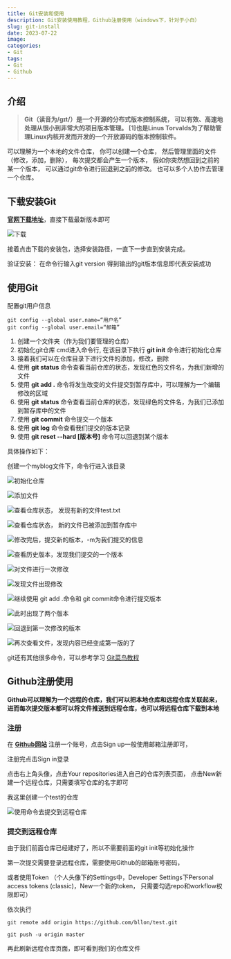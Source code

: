 ```yaml
---
title: Git安装和使用
description: Git安装使用教程，Github注册使用（windows下，针对于小白）
slug: git-install
date: 2023-07-22
image:
categories:
- Git
tags:
- Git
- Github
---
```


## 介绍
> **Git（读音为/gɪt/）是一个开源的分布式版本控制系统，
> 可以有效、高速地处理从很小到非常大的项目版本管理。 
> [1]也是Linus Torvalds为了帮助管理Linux内核开发而开发的一个开放源码的版本控制软件。**

可以理解为一个本地的文件仓库， 你可以创建一个仓库， 然后管理里面的文件（修改，添加，删除）， 
每次提交都会产生一个版本， 假如你突然想回到之前的某一个版本， 可以通过git命令进行回退到之前的修改。
也可以多个人协作去管理一个仓库。

## 下载安装Git
**[官网下载地址](https://git-scm.com/downloads)**，直接下载最新版本即可

![下载](img.png)

接着点击下载的安装包，选择安装路径，一直下一步直到安装完成。

验证安装： 在命令行输入git version 得到输出的git版本信息即代表安装成功

## 使用Git
配置git用户信息
```shell
git config --global user.name=“用户名”
git config --global user.email=“邮箱”
```

1. 创建一个文件夹（作为我们要管理的仓库）
2. 初始化git仓库
cmd进入命令行, 在该目录下执行 **git init** 命令进行初始化仓库
3. 接着我们可以在仓库目录下进行文件的添加，修改，删除
4. 使用 **git status** 命令查看当前仓库的状态，发现红色的文件名，为我们新增的文件
5. 使用 **git add .** 命令将发生改变的文件提交到暂存库中，可以理解为一个编辑修改的区域
6. 使用 **git status** 命令查看当前仓库的状态，发现绿色的文件名，为我们已添加到暂存库中的文件
7. 使用 **git commit** 命令提交一个版本
8. 使用 **git log** 命令查看我们提交的版本记录
9. 使用 **git reset --hard [版本号]** 命令可以回退到某个版本

具体操作如下：

创建一个myblog文件下，命令行进入该目录

![初始化仓库](img_1.png) 

![添加文件](img_2.png)

![查看仓库状态， 发现有新的文件test.txt](img_3.png)

![查看仓库状态， 新的文件已被添加到暂存库中](img_4.png)

![修改完后，提交新的版本，-m为我们提交的信息](img_5.png)

![查看历史版本，发现我们提交的一个版本](img_6.png)

![对文件进行一次修改](img_7.png)

![发现文件出现修改](img_8.png)

![继续使用 git add .命令和 git commit命令进行提交版本](img_9.png)

![此时出现了两个版本](img_10.png)

![回退到第一次修改的版本](img_11.png)

![再次查看文件，发现内容已经变成第一版的了](img_11.png)

git还有其他很多命令，可以参考学习 [Git菜鸟教程](https://www.runoob.com/git/git-tutorial.html)

## Github注册使用
**Github可以理解为一个远程的仓库，我们可以把本地仓库和远程仓库关联起来，
进而每次提交版本都可以将文件推送到远程仓库，也可以将远程仓库下载到本地**

### 注册
在 **[Github网站](https://github.com/)** 注册一个账号，点击Sign up一般使用邮箱注册即可，

注册完点击Sign in登录

点击右上角头像，点击Your repositories进入自己的仓库列表页面， 点击New新建一个远程仓库，只需要填写仓库的名字即可

我这里创建一个test的仓库

![使用命令去提交到远程仓库](img_13.png)

### 提交到远程仓库
由于我们前面仓库已经建好了，所以不需要前面的git init等初始化操作

第一次提交需要登录远程仓库，需要使用Github的邮箱账号密码，

或者使用Token （个人头像下的Settings中，Developer Settings下Personal access tokens (classic)，New一个新的token，
只需要勾选repo和workflow权限即可）

依次执行
```shell
git remote add origin https://github.com/bllon/test.git

git push -u origin master
```

再此刷新远程仓库页面，即可看到我们的仓库文件
